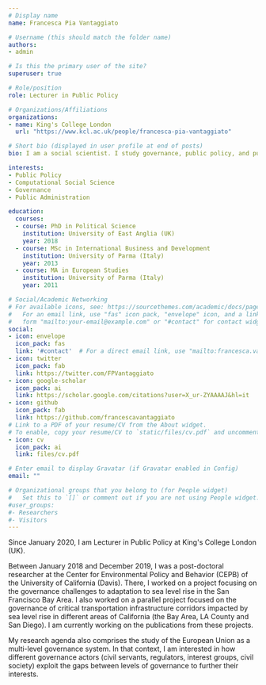```yaml
---
# Display name
name: Francesca Pia Vantaggiato

# Username (this should match the folder name)
authors:
- admin

# Is this the primary user of the site?
superuser: true

# Role/position
role: Lecturer in Public Policy

# Organizations/Affiliations
organizations:
- name: King's College London
  url: "https://www.kcl.ac.uk/people/francesca-pia-vantaggiato"

# Short bio (displayed in user profile at end of posts)
bio: I am a social scientist. I study governance, public policy, and public administration. In particular, my research focuses on how policy actors address collective action problems, and influence policy formulation. I 

interests:
- Public Policy
- Computational Social Science
- Governance
- Public Administration

education:
  courses:
  - course: PhD in Political Science
    institution: University of East Anglia (UK)
    year: 2018
  - course: MSc in International Business and Development
    institution: University of Parma (Italy)
    year: 2013
  - course: MA in European Studies
    institution: University of Parma (Italy)
    year: 2011

# Social/Academic Networking
# For available icons, see: https://sourcethemes.com/academic/docs/page-builder/#icons
#   For an email link, use "fas" icon pack, "envelope" icon, and a link in the
#   form "mailto:your-email@example.com" or "#contact" for contact widget.
social:
- icon: envelope
  icon_pack: fas
  link: '#contact'  # For a direct email link, use "mailto:francesca.vantaggiato@kcl.ac.uk".
- icon: twitter
  icon_pack: fab
  link: https://twitter.com/FPVantaggiato
- icon: google-scholar
  icon_pack: ai
  link: https://scholar.google.com/citations?user=X_ur-ZYAAAAJ&hl=it
- icon: github
  icon_pack: fab
  link: https://github.com/francescavantaggiato
# Link to a PDF of your resume/CV from the About widget.
# To enable, copy your resume/CV to `static/files/cv.pdf` and uncomment the lines below.
- icon: cv
  icon_pack: ai
  link: files/cv.pdf

# Enter email to display Gravatar (if Gravatar enabled in Config)
email: ""

# Organizational groups that you belong to (for People widget)
#   Set this to `[]` or comment out if you are not using People widget.
#user_groups:
#- Researchers
#- Visitors
---
```


Since January 2020, I am Lecturer in Public Policy at King's College London (UK).

Between January 2018 and December 2019, I was a post-doctoral researcher at the Center for Environmental Policy and Behavior (CEPB) of the University of California (Davis). There, I worked on a project focusing on the governance challenges to adaptation to sea level rise in the San Francisco Bay Area. I also worked on a parallel project focused on the governance of critical transportation infrastructure corridors impacted by sea level rise in different areas of California (the Bay Area, LA County and San Diego). I am currently working on the publications from these projects.

My research agenda also comprises the study of the European Union as a multi-level governance system. In that context, I am interested in how different governance actors (civil servants, regulators, interest groups, civil society) exploit the gaps between levels of governance to further their interests.
